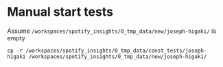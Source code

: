 # Manual start tests

Assume `/workspaces/spotify_insights/0_tmp_data/new/joseph-higaki/` is empty

`cp -r /workspaces/spotify_insights/0_tmp_data/const_tests/joseph-higaki /workspaces/spotify_insights/0_tmp_data/new/joseph-higaki/`